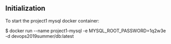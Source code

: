## Initialization

To start the project1 mysql docker container:

$ docker run --name project1-mysql -e MYSQL_ROOT_PASSWORD=1q2w3e -d devops2019summer/db:latest
